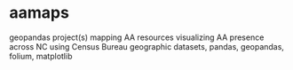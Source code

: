 # aamaps
geopandas project(s)
mapping AA resources
visualizing AA presence across NC
using Census Bureau geographic datasets, pandas, geopandas, folium, matplotlib
